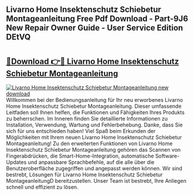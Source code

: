 ## Livarno Home Insektenschutz Schiebetur Montageanleitung Free Pdf Download - Part-9J6 New Repair Owner Guide - User Service Edition DEtVQ

# <h2><a href="http://df74yt8.blite.top/?on=Livarno+Home+Insektenschutz+Schiebetur+Montageanleitung">🔗Download 👉🔴 Livarno Home Insektenschutz Schiebetur Montageanleitung</a></h2>

[![Livarno Home Insektenschutz Schiebetur Montageanleitung new download](https://i.imgur.com/lujVjoI.png)](http://df74yt8.blite.top/?on=Livarno+Home+Insektenschutz+Schiebetur+Montageanleitung)
Willkommen bei der Bedienungsanleitung für Ihr neu erworbenes Livarno Home Insektenschutz Schiebetur Montageanleitung. Dieser umfassende Leitfaden soll Ihnen helfen, die Funktionen und Fähigkeiten Ihres Produkts zu beherrschen. Im Inneren finden Sie detaillierte Informationen zu Installation, Verwendung, Wartung und Fehlerbehebung. Danke, dass Sie sich für uns entschieden haben! Viel Spaß beim Erkunden der Möglichkeiten mit Ihrem neuen Livarno Home Insektenschutz Schiebetur Montageanleitung! Zu den erweiterten Funktionen von Livarno Home Insektenschutz Schiebetur Montageanleitung gehören das Scannen von Fingerabdrücken, die Smart-Home-Integration, automatische Software-Updates und anpassbare Sprachbefehle, auf die alle über die Benutzeroberfläche zugegriffen und angepasst werden können. Wir sind bestrebt, Lösungen für Livarno Home Insektenschutz Schiebetur MontageanleitungD bereitzustellen. Unser Team ist bestrebt, Ihre Anliegen schnell und effizient zu lösen.
